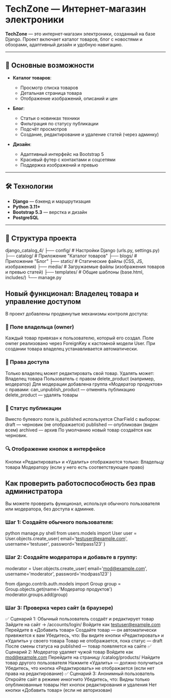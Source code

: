 # TechZone — Интернет-магазин электроники

**TechZone** — это интернет-магазин электроники, созданный на базе Django. 
Проект включает каталог товаров, блог с новостями и обзорами, адаптивный 
дизайн и удобную навигацию.

---

## 🚀 Основные возможности

- **Каталог товаров**:
  - Просмотр списка товаров
  - Детальная страница товара
  - Отображение изображений, описаний и цен

- **Блог**:
  - Статьи о новинках техники
  - Фильтрация по статусу публикации
  - Подсчёт просмотров
  - Создание, редактирование и удаление статей (через админку)

- **Дизайн**:
  - Адаптивный интерфейс на Bootstrap 5
  - Красивый футер с контактами и соцсетями
  - Поддержка изображений и превью

---

## 🛠️ Технологии

- **Django** — бэкенд и маршрутизация
- **Python 3.11+**
- **Bootstrap 5.3** — верстка и дизайн
- **PostgreSQL** 


---

## 📂 Структура проекта

django_catalog_4/
├── config/ # Настройки Django (urls.py, settings.py)
├── catalog/ # Приложение "Каталог товаров"
├── blogs/ # Приложение "Блог"
├── static/ # Статические файлы (CSS, JS, изображения)
├── media/ # Загружаемые файлы (изображения товаров и превью статей)
├── templates/ # Общие шаблоны (base.html, includes/)
└── manage.py

## Новый функционал: Владелец товара и управление доступом
В проект добавлены продвинутые механизмы контроля доступа:

### 👤 Поле владельца (owner)
Каждый товар привязан к пользователю, который его создал.
Поле owner реализовано через ForeignKey к кастомной модели User.
При создании товара владелец устанавливается автоматически.
### 🔐 Права доступа
Только владелец может редактировать свой товар.
Удалять может: Владелец товара
Пользователь с правом delete_product (например, модератор)
Для модерации добавлена группа «Модератор продуктов» с правами:
can_unpublish_product — отменять публикацию
delete_product — удалять товары
### 📢 Статус публикации
Вместо булевого поля is_published используется CharField с выбором:
draft — черновик (не отображается)
published — опубликован (виден всем)
archived — архив
По умолчанию новый товар создаётся как черновик.
### 🔍 Отображение кнопок в интерфейсе
Кнопки «Редактировать» и «Удалить» отображаются только:
Владельцу товара
Модератору (если у него есть соответствующее право)

## Как проверить работоспособность без прав администратора
Вы можете проверить функционал, используя обычного пользователя или модератора, без доступа к админке.

### Шаг 1: Создайте обычного пользователя:
python manage.py shell
from users.models import User
user = User.objects.create_user(
    email='testuser@example.com',
    username='testuser',
    password='testpass123'
)

### Шаг 2: Создайте модератора и добавьте в группу:
moderator = User.objects.create_user(
    email='mod@example.com',
    username='moderator',
    password='modpass123'
)

from django.contrib.auth.models import Group
group = Group.objects.get(name='Модератор продуктов')
moderator.groups.add(group)
### Шаг 3: Проверка через сайт (в браузере)
✅ Сценарий 1: Обычный пользователь создаёт и редактирует товар
Зайдите на сайт → /accounts/login/
Войдите как testuser@example.com
Перейдите в «Добавить товар»
Создайте товар — он автоматически привяжется к вам
Убедитесь, что:
Вы видите кнопки «Редактировать» и «Удалить» у своего товара
Товар не отображается, пока статус — draft
После смены статуса на published — товар появляется на сайте
✅ Сценарий 2: Модератор удаляет чужой товар
Войдите как mod@example.com
Перейдите на страницу /catalog/products/
Найдите товар другого пользователя
Нажмите «Удалить» — должно получиться
Убедитесь, что кнопка «Редактировать» не отображается (если нет права на редактирование)
✅ Сценарий 3: Анонимный пользователь
Откройте сайт в режиме инкогнито
Убедитесь, что:
Видны только опубликованные товары
Нет кнопок редактирования и удаления
Нет кнопки «Добавить товар» (если не авторизован)

